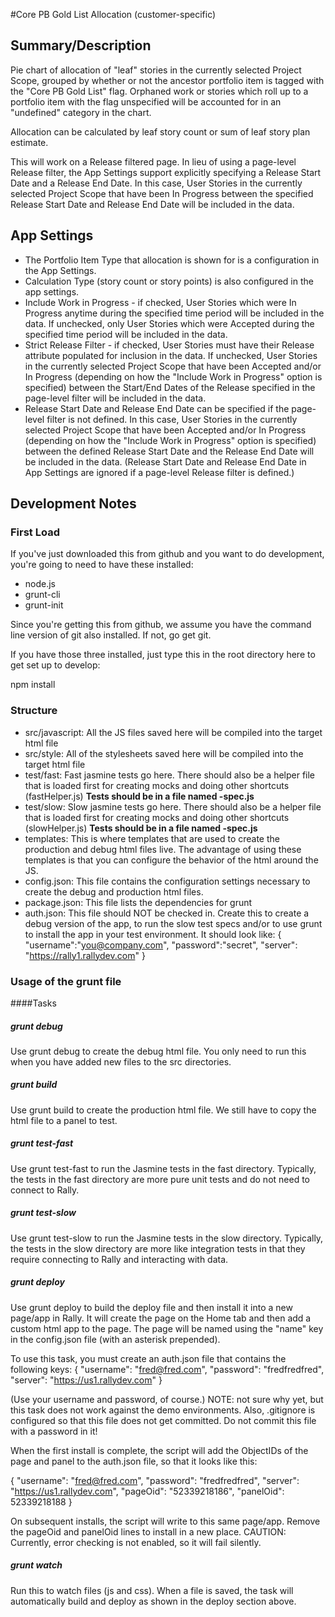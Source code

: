 #Core PB Gold List Allocation (customer-specific)

## Summary/Description

Pie chart of allocation of "leaf" stories in the currently selected Project Scope, grouped by whether or not the ancestor portfolio item is tagged with the "Core PB Gold List" flag. Orphaned work or stories which roll up to a portfolio item with the flag unspecified will be accounted for in an "undefined" category in the chart.

Allocation can be calculated by leaf story count or sum of leaf story plan estimate.

This will work on a Release filtered page. In lieu of using a page-level Release filter, the App Settings support 
explicitly specifying a Release Start Date and a Release End Date. In this case, User Stories in the currently selected Project Scope
that have been In Progress between the specified Release Start Date and Release End Date will be included in the data. 

## App Settings

 * The Portfolio Item Type that allocation is shown for is a configuration in the App Settings.  
 * Calculation Type (story count or story points) is also configured in the app settings.  
 * Include Work in Progress - if checked, User Stories which were In Progress anytime during the specified time period will be included in the data. If unchecked, only User Stories which were Accepted during the specified time period will be included in the data.  
 * Strict Release Filter - if checked, User Stories must have their Release attribute populated for inclusion in the data. If unchecked, User Stories in the currently selected Project Scope that have been Accepted and/or In Progress (depending on how the "Include Work in Progress" option is specified) between the Start/End Dates of the Release specified in the page-level filter will be included in the data.
 * Release Start Date and Release End Date can be specified if the page-level filter is not defined. In this case, User Stories in the currently selected Project Scope that have been Accepted and/or In Progress (depending on how the "Include Work in Progress" option is specified) between the defined Release Start Date and the Release End Date will be included in the data. (Release Start Date and Release End Date in App Settings are ignored if a page-level Release filter is defined.)

## Development Notes


### First Load

If you've just downloaded this from github and you want to do development, 
you're going to need to have these installed:

 * node.js
 * grunt-cli
 * grunt-init
 
Since you're getting this from github, we assume you have the command line
version of git also installed.  If not, go get git.

If you have those three installed, just type this in the root directory here
to get set up to develop:

  npm install

### Structure

  * src/javascript:  All the JS files saved here will be compiled into the 
  target html file
  * src/style: All of the stylesheets saved here will be compiled into the 
  target html file
  * test/fast: Fast jasmine tests go here.  There should also be a helper 
  file that is loaded first for creating mocks and doing other shortcuts
  (fastHelper.js) **Tests should be in a file named <something>-spec.js**
  * test/slow: Slow jasmine tests go here.  There should also be a helper
  file that is loaded first for creating mocks and doing other shortcuts 
  (slowHelper.js) **Tests should be in a file named <something>-spec.js**
  * templates: This is where templates that are used to create the production
  and debug html files live.  The advantage of using these templates is that
  you can configure the behavior of the html around the JS.
  * config.json: This file contains the configuration settings necessary to
  create the debug and production html files.  
  * package.json: This file lists the dependencies for grunt
  * auth.json: This file should NOT be checked in.  Create this to create a
  debug version of the app, to run the slow test specs and/or to use grunt to
  install the app in your test environment.  It should look like:
    {
        "username":"you@company.com",
        "password":"secret",
        "server": "https://rally1.rallydev.com"
    }
  
### Usage of the grunt file
####Tasks
    
##### grunt debug

Use grunt debug to create the debug html file.  You only need to run this when you have added new files to
the src directories.

##### grunt build

Use grunt build to create the production html file.  We still have to copy the html file to a panel to test.

##### grunt test-fast

Use grunt test-fast to run the Jasmine tests in the fast directory.  Typically, the tests in the fast 
directory are more pure unit tests and do not need to connect to Rally.

##### grunt test-slow

Use grunt test-slow to run the Jasmine tests in the slow directory.  Typically, the tests in the slow
directory are more like integration tests in that they require connecting to Rally and interacting with
data.

##### grunt deploy

Use grunt deploy to build the deploy file and then install it into a new page/app in Rally.  It will create the page on the Home tab and then add a custom html app to the page.  The page will be named using the "name" key in the config.json file (with an asterisk prepended).

To use this task, you must create an auth.json file that contains the following keys:
{
    "username": "fred@fred.com",
    "password": "fredfredfred",
    "server": "https://us1.rallydev.com"
}

(Use your username and password, of course.)  NOTE: not sure why yet, but this task does not work against the demo environments.  Also, .gitignore is configured so that this file does not get committed.  Do not commit this file with a password in it!

When the first install is complete, the script will add the ObjectIDs of the page and panel to the auth.json file, so that it looks like this:

{
    "username": "fred@fred.com",
    "password": "fredfredfred",
    "server": "https://us1.rallydev.com",
    "pageOid": "52339218186",
    "panelOid": 52339218188
}

On subsequent installs, the script will write to this same page/app. Remove the
pageOid and panelOid lines to install in a new place.  CAUTION:  Currently, error checking is not enabled, so it will fail silently.

##### grunt watch

Run this to watch files (js and css).  When a file is saved, the task will automatically build and deploy as shown in the deploy section above.

